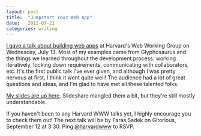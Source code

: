 ```yaml
---
layout: post
title:  "Jumpstart Your Web App"
date:   2012-07-21
categories: writing
---
```


[I gave a talk about building web apps](http://harvardwww.com/2012/07/jumpstart-your-web-app/) at Harvard's Web Working Group on Wednesday, July 13. Most of my examples came from Glyphosaurus and the things we learned throughout the development process: working iteratively, locking down requirements, communicating with collaborators, etc. It's the first public talk I've ever given, and although I was pretty nervous at first, I think it went quite well! The audience had a lot of great questions and ideas, and I'm glad to have met all these talented folks.

[My slides are up here](http://www.slideshare.net/harvardwww/jumpstart-your-web-app). Slideshare mangled them a bit, but they're still mostly understandable.

If you haven't been to any Harvard WWW talks yet, I highly encourage you to check them out! The next talk will be by Faras Sadek on Gitorious, September 12 at 3:30. Ping [@harvardwww](http://twitter.com/harvardwww) to RSVP.
